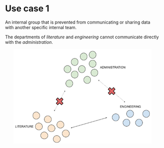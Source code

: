 # Use case 1
An internal group that is prevented from communicating or sharing data with another specific internal team.

The departments of _literature_ and _engineering_ cannot communicate directly with the _administration_.

<div align="center">  
  <img src="https://github.com/mariocuomo/informationBarriers/blob/main/images/usecase1.png" width=450>
</div>
